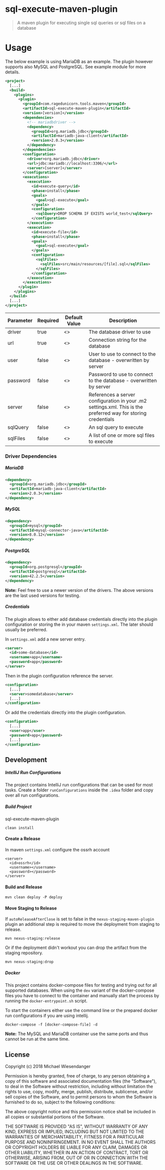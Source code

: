 # sql-execute-maven-plugin

> A maven plugin for executing single sql queries or sql files on a database

# Usage

The below example is using MariaDB as an example. The plugin however supports also MySQL and PostgreSQL. See example module for more details.

```xml
<project>
  [...]
  <build>
    <plugins>
      <plugin>
        <groupId>com.ragedunicorn.tools.maven</groupId>
        <artifactId>sql-execute-maven-plugin</artifactId>
        <version>[version]</version>
        <dependencies>
          <!-- mariadbdriver -->
          <dependency>
            <groupId>org.mariadb.jdbc</groupId>
            <artifactId>mariadb-java-client</artifactId>
            <version>2.0.3</version>
          </dependency>
        </dependencies>
        <configuration>
          <driver>org.mariadb.jdbc</driver>
          <url>jdbc:mariadb://localhost:3306/</url>
          <server>[server]</server>
        </configuration>
        <executions>
          <execution>
            <id>execute-query</id>
            <phase>install</phase>
            <goals>
              <goal>sql-execute</goal>
            </goals>
            <configuration>
              <sqlQuery>DROP SCHEMA IF EXISTS world_test</sqlQuery>
            </configuration>
          </execution>
          <execution>
            <id>execute-file</id>
            <phase>install</phase>
            <goals>
              <goal>sql-execute</goal>
            </goals>
            <configuration>
              <sqlFiles>
                <sqlFiles>src/main/resources/[file].sql</sqlFiles>
              </sqlFiles>
            </configuration>
          </execution>
        </executions>
      </plugin>
    </plugins>
  </build>
  [...]
</project>
```

| Parameter | Required | Default Value | Description                                                                                                   |
|-----------|----------|---------------|---------------------------------------------------------------------------------------------------------------|
| driver    | true     | <>            | The database driver to use                                                                                    |
| url       | true     | <>            | Connection string for the database                                                                            |
| user      | false    | <>            | User to use to connect to the database - overwritten by server                                                |
| password  | false    | <>            | Password to use to connect to the database - overwritten by server                                            |
| server    | false    | <>            | References a server configuration in your .m2 settings.xml. This is the preferred way for storing credentials |
| sqlQuery  | false    | <>            | An sql query to execute                                                                                       |
| sqlFiles  | false    | <>            | A list of one or more sql files to execute                                                                    |


### Driver Dependencies

##### MariaDB

```xml
<dependency>
  <groupId>org.mariadb.jdbc</groupId>
  <artifactId>mariadb-java-client</artifactId>
  <version>2.0.3</version>
</dependency>
```

##### MySQL

```xml
<dependency>
  <groupId>mysql</groupId>
  <artifactId>mysql-connector-java</artifactId>
  <version>8.0.12</version>
</dependency>
```

##### PostgreSQL

```xml
<dependency>
  <groupId>org.postgresql</groupId>
  <artifactId>postgresql</artifactId>
  <version>42.2.5</version>
</dependency>
```

**Note:** Feel free to use a newer version of the drivers. The above versions are the last used versions for testing.

##### Credentials

The plugin allows to either add database credentials directly into the plugin configuration or storing the in your maven `settings.xml`. The later should usually be preferred.

In `settings.xml` add a new server entry.

```xml
<server>
  <id>some-database</id>
  <username>app</username>
  <password>app</password>
</server>
```

Then in the plugin configuration reference the server.

```xml
<configuration>
  [...]
  <server>somedatabase</server>
  [...]
</configuration>
```

Or add the credentials directly into the plugin configuration.

```xml
<configuration>
  [...]
  <user>app</user>
  <password>app</password>
  [...]
</configuration>
```

## Development

##### IntelliJ Run Configurations

The project contains IntelliJ run configurations that can be used for most tasks. Create a folder `runConfigurations` inside the `.idea` folder and copy over all run configurations.

##### Build Project

sql-execute-maven-plugin

```
clean install
```


#### Create a Release

In maven `settings.xml` configure the ossrh account

```
<server>
  <id>ossrh</id>
  <username></username>
  <password></password>
</server>
```

#### Build and Release 

```
mvn clean deploy -P deploy
```

#### Move Staging to Release

If `autoReleaseAfterClose` is set to false in the `nexus-staging-maven-plugin` plugin an additional step is required to move the deployment from staging to release.

```
mvn nexus-staging:release
```

Or if the deployment didn't workout you can drop the artifact from the staging repository.

```
mvn nexus-staging:drop
```

##### Docker

This project contains docker-compose files for testing and trying out for all supported databases. When using the `dev` variant of the docker-compose files you have to connect to the container and manually start the process by running the `docker-entrypoint.sh` script.

To start the containers either use the command line or the prepared docker run configurations if you are using intellij.

```
docker-compose -f [docker-compose-file] -d
```

**Note:** The MySQL and MariaDB container use the same ports and thus cannot be run at the same time.

## License

Copyright (c) 2018 Michael Wiesendanger

Permission is hereby granted, free of charge, to any person obtaining
a copy of this software and associated documentation files (the
"Software"), to deal in the Software without restriction, including
without limitation the rights to use, copy, modify, merge, publish,
distribute, sublicense, and/or sell copies of the Software, and to
permit persons to whom the Software is furnished to do so, subject to
the following conditions:

The above copyright notice and this permission notice shall be
included in all copies or substantial portions of the Software.

THE SOFTWARE IS PROVIDED "AS IS", WITHOUT WARRANTY OF ANY KIND,
EXPRESS OR IMPLIED, INCLUDING BUT NOT LIMITED TO THE WARRANTIES OF
MERCHANTABILITY, FITNESS FOR A PARTICULAR PURPOSE AND
NONINFRINGEMENT. IN NO EVENT SHALL THE AUTHORS OR COPYRIGHT HOLDERS BE
LIABLE FOR ANY CLAIM, DAMAGES OR OTHER LIABILITY, WHETHER IN AN ACTION
OF CONTRACT, TORT OR OTHERWISE, ARISING FROM, OUT OF OR IN CONNECTION
WITH THE SOFTWARE OR THE USE OR OTHER DEALINGS IN THE SOFTWARE.
